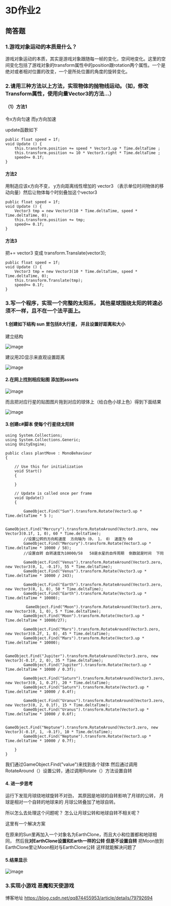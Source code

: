 ﻿# 3D作业2

## 简答题

### 1.游戏对象运动的本质是什么？
游戏对象运动的本质，其实是游戏对象跟随每一帧的变化，空间地变化。这里的空间变化包括了游戏对象的transform属性中的position跟rotation两个属性。一个是绝对或者相对位置的改变，一个是所处位置的角度的旋转变化。

### 2.请用三种方法以上方法，实现物体的抛物线运动。（如，修改Transform属性，使用向量Vector3的方法…）
#### （1）方法1
令x方向匀速 而y方向加速  

update函数如下

```
public float speed = 1f;
void Update () {
    this.transform.position += speed * Vector3.up * Time.deltaTime ;
    this.transform.position += 10 * Vector3.right * Time.deltaTime ;
    speed+= 0.1f;
}
```

#### 方法2

用制造应该x方向不变， y方向距离线性增加的 vector3 （表示单位时间物体的移动向量）然后让物体每个时刻叠加这个vector3

```
public float speed = 1f;
void Update () {
    Vector3 tmp = new Vector3(10 * Time.deltaTime, speed * Time.deltaTime, 0);
    this.transform.position += tmp;
    speed+= 0.1f;
}

```
#### 方法3

把+= vector3  变成 transform.Translate(vector3);

```
public float speed = 1f;
void Update () {
    Vector3 tmp = new Vector3(10 * Time.deltaTime, speed * Time.deltaTime, 0);
    this.transform.Translate(tmp);
    speed+= 0.1f;
}

```


### 3.写一个程序，实现一个完整的太阳系， 其他星球围绕太阳的转速必须不一样，且不在一个法平面上。

#### 1.创建如下结构 sun 里包括8大行星， 并且设置好距离和大小
建立结构  

![image](https://wx4.sinaimg.cn/mw690/b41a0581ly1fpyg8wk6m1j20b108f3ye.jpg)  

建议用2D显示来直观设置距离  

![image](https://wx4.sinaimg.cn/mw690/b41a0581ly1fpyg8xqp5uj20qs0g8juk.jpg)

#### 2.在网上找到相应贴图 添加到assets 

![image](https://wx1.sinaimg.cn/mw690/b41a0581ly1fpyg8xyup8j20zp0lhwk5.jpg)

而且把对应行星的贴图图片拖到对应的球体上（给白色小球上色）得到下面结果

![image](https://wx4.sinaimg.cn/mw690/b41a0581ly1fpyg8xuinvj20r40gyjva.jpg)

#### 3.创建c#脚本 使每个行星绕太阳转

```
using System.Collections;
using System.Collections.Generic;
using UnityEngine;

public class plantMove : MonoBehaviour
{

    // Use this for initialization  
    void Start()
    {
   
    }

    // Update is called once per frame  
    void Update()
    {

        GameObject.Find("Sun").transform.Rotate(Vector3.up * Time.deltaTime * 5 );

        GameObject.Find("Mercury").transform.RotateAround(Vector3.zero, new Vector3(0.1f, 1, 0), 60 * Time.deltaTime);
        //设置公转的方向和速度  方向轴为（0， 1， 0） 速度为 60
        GameObject.Find("Mercury").transform.Rotate(Vector3.up * Time.deltaTime * 10000 / 58);
        //设置自转 自转速度为10000/58   58是水星的自传周期  倒数就是时间  下同

        GameObject.Find("Venus").transform.RotateAround(Vector3.zero, new Vector3(0, 1, -0.1f), 55 * Time.deltaTime);
        GameObject.Find("Venus").transform.Rotate(Vector3.up * Time.deltaTime * 10000 / 243);

        GameObject.Find("Earth").transform.RotateAround(Vector3.zero, new Vector3(0, 1, 0), 50 * Time.deltaTime);
        GameObject.Find("Earth").transform.Rotate(Vector3.up * Time.deltaTime * 10000);

         GameObject.Find("Moon").transform.RotateAround(Vector3.zero, new Vector3(0, 1, 0), 5 * Time.deltaTime);
        GameObject.Find("Moon").transform.Rotate(Vector3.up * Time.deltaTime * 10000/27);

        GameObject.Find("Mars").transform.RotateAround(Vector3.zero, new Vector3(0.2f, 1, 0), 45 * Time.deltaTime);
        GameObject.Find("Mars").transform.Rotate(Vector3.up * Time.deltaTime * 10000);

        GameObject.Find("Jupiter").transform.RotateAround(Vector3.zero, new Vector3(-0.1f, 2, 0), 35 * Time.deltaTime);
        GameObject.Find("Jupiter").transform.Rotate(Vector3.up * Time.deltaTime * 10000 / 0.3f);

        GameObject.Find("Saturn").transform.RotateAround(Vector3.zero, new Vector3(0, 1, 0.2f), 20 * Time.deltaTime);
        GameObject.Find("Saturn").transform.Rotate(Vector3.up * Time.deltaTime * 10000 / 0.4f);

        GameObject.Find("Uranus").transform.RotateAround(Vector3.zero, new Vector3(0, 2, 0.1f), 15 * Time.deltaTime);
        GameObject.Find("Uranus").transform.Rotate(Vector3.up * Time.deltaTime * 10000 / 0.6f);

        GameObject.Find("Neptune").transform.RotateAround(Vector3.zero, new Vector3(-0.1f, 1, -0.1f), 10 * Time.deltaTime);
        GameObject.Find("Neptune").transform.Rotate(Vector3.up * Time.deltaTime * 10000 / 0.7f);

    }
}
```

我们通过GameObject.Find("value")来找到各个球体 然后通过调用RotateAround（）设置公转，通过调用Rotate（）方法设置自转

#### 4. 进一步思考

运行下发现月球绕地球旋转不对劲， 其原因是地球的自转影响了月球的公转， 月球是相对一个自转的地球来的 月球公转叠加了地球自转。

所以怎么去处理这个问题呢？ 怎么让月球公转和地球自转不相关呢？

这里有一个解决方案

在原来的Sun里再加入一个对象名为EarthClone，而且大小和位置都和地球相同， 然后我**对EarthClone设置和Earth一样的公转 但是不设置自转**  把Moon放到EarthClone里让Moon相对与EarthClone公转 这样就能解决问题了


#### 5.结果显示
![image](https://wx4.sinaimg.cn/mw690/b41a0581ly1fpyg8xkad3j20qm0ftq5f.jpg)


### 3.实现小游戏 恶魔和天使游戏

博客地址
https://blog.csdn.net/qq874455953/article/details/79792694